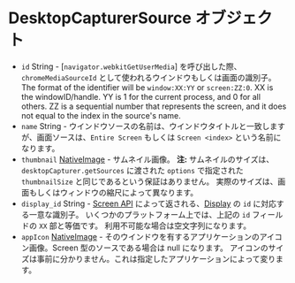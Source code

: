# DesktopCapturerSource オブジェクト

* `id` String - [`navigator.webkitGetUserMedia`] を呼び出した際、`chromeMediaSourceId` として使われるウインドウもしくは画面の識別子。 The format of the identifier will be `window:XX:YY` or `screen:ZZ:0`. XX is the windowID/handle. YY is 1 for the current process, and 0 for all others. ZZ is a sequential number that represents the screen, and it does not equal to the index in the source's name.
* `name` String - ウインドウソースの名前は、ウインドウタイトルと一致しますが、画面ソースは、`Entire Screen` もしくは `Screen <index>` という名前になります。
* `thumbnail` [NativeImage](../native-image.md) - サムネイル画像。 **注:** サムネイルのサイズは、`desktopCapturer.getSources` に渡された `options` で指定された `thumbnailSize` と同じであるという保証はありません。 実際のサイズは、画面もしくはウィンドウの縮尺によって異なります。
* `display_id` String - [Screen API](../screen.md) によって返される、[Display](display.md) の `id` に対応する一意な識別子。 いくつかのプラットフォーム上では、上記の `id` フィールドの `XX` 部と等価です。 利用不可能な場合は空文字列になります。
* `appIcon` [NativeImage](../native-image.md) - そのウインドウを有するアプリケーションのアイコン画像。Screen 型のソースである場合は null になります。 アイコンのサイズは事前に分かりません。これは指定したアプリケーションによって変ります。
